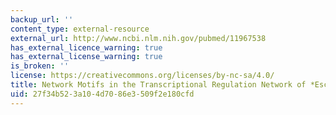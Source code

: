 ```yaml
---
backup_url: ''
content_type: external-resource
external_url: http://www.ncbi.nlm.nih.gov/pubmed/11967538
has_external_licence_warning: true
has_external_license_warning: true
is_broken: ''
license: https://creativecommons.org/licenses/by-nc-sa/4.0/
title: Network Motifs in the Transcriptional Regulation Network of *Escherichia Coli*.
uid: 27f34b52-3a10-4d70-86e3-509f2e180cfd
---
```

